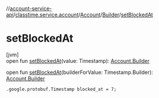 //[account-service-api](../../../../index.md)/[classtime.service.account](../../index.md)/[Account](../index.md)/[Builder](index.md)/[setBlockedAt](set-blocked-at.md)

# setBlockedAt

[jvm]\
open fun [setBlockedAt](set-blocked-at.md)(value: Timestamp): [Account.Builder](index.md)

open fun [setBlockedAt](set-blocked-at.md)(builderForValue: Timestamp.Builder): [Account.Builder](index.md)

`.google.protobuf.Timestamp blocked_at = 7;`
